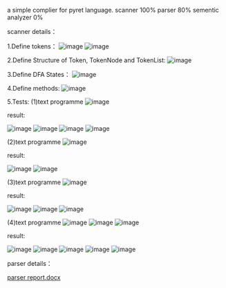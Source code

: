 a simple complier for pyret language.
scanner 100%
parser 80%
sementic analyzer 0%

scanner details：

1.Define tokens：
![image](https://github.com/0NPNM0/pyret_compiler_C/assets/98509588/23437b3c-dc7f-4eb3-bfe5-29c261367f06)
![image](https://github.com/0NPNM0/pyret_compiler_C/assets/98509588/efb2c0cb-b28b-4cf3-9e49-9b1b191db3a3)


2.Define Structure of Token, TokenNode and TokenList:
![image](https://github.com/0NPNM0/pyret_compiler_C/assets/98509588/ad3f458c-8a7a-4fa8-9d59-1e814baa8a5c)


3.Define DFA States：
![image](https://github.com/0NPNM0/pyret_compiler_C/assets/98509588/8059d3b1-296a-4890-bcae-998e3ef32f4b)

4.Define methods:
![image](https://github.com/0NPNM0/pyret_compiler_C/assets/98509588/ae7fcafd-ff2a-4581-8c3d-ec640f38ec21)

5.Tests:
(1)text programme
![image](https://github.com/0NPNM0/pyret_compiler_C/assets/98509588/435b8b1c-c219-4f9d-8a7e-b6415b1b8cef)


result:

![image](https://github.com/0NPNM0/pyret_compiler_C/assets/98509588/ac5b1446-5dd3-4f7f-9e07-434f6e5b802a)
![image](https://github.com/0NPNM0/pyret_compiler_C/assets/98509588/ffe76e59-ed6a-497e-9d2b-9e65d34d0d0d)
![image](https://github.com/0NPNM0/pyret_compiler_C/assets/98509588/0d4cdfbe-f67f-4422-8abb-1a3682c95cac)
![image](https://github.com/0NPNM0/pyret_compiler_C/assets/98509588/a5aa4338-4323-4b93-96e6-386083181c55)


(2)text programme
![image](https://github.com/0NPNM0/pyret_compiler_C/assets/98509588/c3b5a4b7-e3a3-4bc3-98ec-e07f186096ed)


result:

![image](https://github.com/0NPNM0/pyret_compiler_C/assets/98509588/e67506e6-bf97-4ea5-a7ce-b0944e659466)
![image](https://github.com/0NPNM0/pyret_compiler_C/assets/98509588/ea70ee25-04df-4e7b-8c5a-c38932e6fdd4)


(3)text programme
![image](https://github.com/0NPNM0/pyret_compiler_C/assets/98509588/e853b848-2dd3-4401-aa35-2fe06d53cb8c)


result:

![image](https://github.com/0NPNM0/pyret_compiler_C/assets/98509588/530a4269-29e8-4628-b674-ae1df78d8ec4)
![image](https://github.com/0NPNM0/pyret_compiler_C/assets/98509588/0217709b-62de-4793-a1ab-766c6aadb2aa)
![image](https://github.com/0NPNM0/pyret_compiler_C/assets/98509588/9dc142b6-3a01-4a22-b088-ee858ee4fff3)


(4)text programme
![image](https://github.com/0NPNM0/pyret_compiler_C/assets/98509588/e80d57bb-f34e-4d11-9784-a094ee6e5a5a)
![image](https://github.com/0NPNM0/pyret_compiler_C/assets/98509588/3f1c5369-17aa-4990-886a-d22c89079f72)
![image](https://github.com/0NPNM0/pyret_compiler_C/assets/98509588/6b0dddff-8b68-4ddc-bc4d-74b3aa52d4f9)


result:

![image](https://github.com/0NPNM0/pyret_compiler_C/assets/98509588/06682e9d-2597-4625-8783-c3f0256da095)
![image](https://github.com/0NPNM0/pyret_compiler_C/assets/98509588/98f7d738-af15-4912-9438-05beba48ab1e)
![image](https://github.com/0NPNM0/pyret_compiler_C/assets/98509588/ce080788-15f8-4a84-b519-3034923d49d9)
![image](https://github.com/0NPNM0/pyret_compiler_C/assets/98509588/a7ae845f-ecef-49f6-91ec-e974af3fd980)
![image](https://github.com/0NPNM0/pyret_compiler_C/assets/98509588/bc8b4cd7-e42a-4192-b48d-5cd679a04409)


parser details：

[parser report.docx](https://github.com/0NPNM0/pyret_compiler_C/files/14331832/parser.report.docx)
